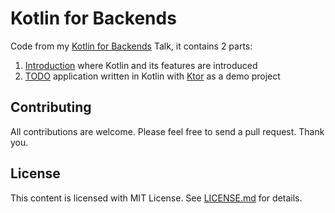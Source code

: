 # Kotlin for Backends

Code from my [Kotlin for Backends](https://docs.google.com/presentation/d/1NPQ-0Vv3Of775OUGLR3S0BtfVYLoMFRXmvNlGoDByyE) Talk, it contains 2 parts:

1. [Introduction](intro/README.md) where Kotlin and its features are introduced
2. [TODO](todo-with-ktor/README.md) application written in Kotlin with [Ktor](https://ktor.io/) as a demo project

## Contributing

All contributions are welcome. Please feel free to send a pull request. Thank you.

## License

This content is licensed with MIT License. See [LICENSE.md](LICENSE.md) for details.